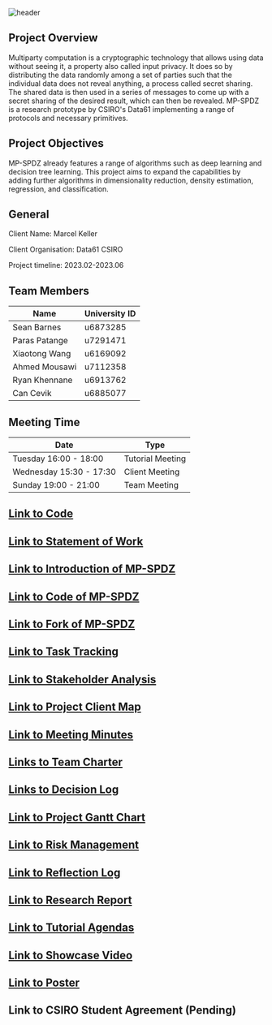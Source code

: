 ![header](https://capsule-render.vercel.app/api?type=waving&color=auto&height=300&section=header&text=Secure%20Machine%20Learning&fontSize=60)
<!--
https://github.com/kyechan99/capsule-render#fontcolor）
-->


## Project Overview

Multiparty computation is a cryptographic technology that allows using data without seeing it, a property also called input privacy. It does so by distributing the data randomly among a set of parties such that the individual data does not reveal anything, a process called secret sharing. The shared data is then used in a series of messages to come up with a secret sharing of the desired result, which can then be revealed. MP-SPDZ is a research prototype by CSIRO's Data61 implementing a range of protocols and necessary primitives.

## Project Objectives
MP-SPDZ already features a range of algorithms such as deep learning and decision tree learning. This project aims to expand the capabilities by adding further algorithms in dimensionality reduction, density estimation, regression, and classification.

## General
Client Name: Marcel Keller

Client Organisation: Data61 CSIRO

Project timeline: 2023.02-2023.06

## Team Members
| Name | University ID |
|------|-------------- |
| Sean Barnes | u6873285 |
| Paras Patange | u7291471|
| Xiaotong Wang	| u6169092 |
| Ahmed Mousawi	| u7112358 |
| Ryan Khennane	| u6913762 |
| Can Cevik | u6885077 |

## Meeting Time
| Date | Type |
|------|-------------- |
| Tuesday 16:00 - 18:00 | Tutorial Meeting |
| Wednesday 15:30 - 17:30| Client Meeting|
| Sunday 19:00 - 21:00| Team Meeting|

## [Link to Code](https://github.com/u6873285/MP-SPDZ/blob/master/Compiler/ml.py)
## [Link to Statement of Work](https://drive.google.com/drive/u/0/folders/1tCAfztzJx7YgfLAmsnKRq_s2impE1Q7B)
## [Link to Introduction of MP-SPDZ](https://mp-spdz.readthedocs.io/en/latest/ml-quickstart.html)
## [Link to Code of MP-SPDZ](https://github.com/data61/MP-SPDZ)
## [Link to Fork of MP-SPDZ](https://github.com/u6873285/MP-SPDZ)
## [Link to Task Tracking](https://trello.com/b/KYA5wvra/task-tracker)
## [Link to Stakeholder Analysis](https://miro.com/app/board/uXjVMfkcOEk=/)
## [Link to Project Client Map](https://miro.com/app/board/uXjVMfkcOEk=/)
## [Link to Meeting Minutes](https://drive.google.com/drive/folders/16LhibCfd06TyH4-3xPBaNQMNuGnEElEW)
## [Links to Team Charter](https://docs.google.com/document/d/1I5LZwnmgUVCRYYSPBkaznQzCqvFD1-fk/edit)
## [Links to Decision Log](https://docs.google.com/spreadsheets/d/1nkx4IdIY7d0pPP3vTCwvZQnn6ardF2Hd/edit#gid=1408635962)
## [Link to Project Gantt Chart](https://docs.google.com/spreadsheets/d/18iPEUWNaEiEkPMvJKbRuYyEj92k0Lmes/edit#gid=542302743)
## [Link to Risk Management](https://docs.google.com/spreadsheets/d/1Y21lqAagd4rDACf7TAg68KaxS2UqvOoUfzTwojKAfl8/edit#gid=0)
## [Link to Reflection Log](https://docs.google.com/spreadsheets/d/16cOVInDnD2V2FjELRmDKxsO32VjIjtvzao8wkdzmtvE/edit#gid=0)
## [Link to Research Report](https://docs.google.com/document/d/1SVi_INieLTUZZUqQD5x6hRx34L7LLFwQ5-P2nbzE6lc/edit)
## [Link to Tutorial Agendas](https://drive.google.com/drive/folders/1m0Ty0woD5vYeGQV-YufzWRJwAqJXROce)
## [Link to Showcase Video](https://drive.google.com/file/d/1LSaQ0lm9uZtTsoK2fEd24LjRXFFHm71H/view?usp=share_link)
## [Link to Poster](https://docs.google.com/document/d/1QIfsifDepQ6GBQbRuIzUuH7ZgA6gm331eVg66g1G9vM/edit)
## Link to CSIRO Student Agreement (Pending)
